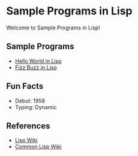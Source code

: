 # Sample Programs in Lisp

Welcome to Sample Programs in Lisp!

## Sample Programs

- [Hello World in Lisp](https://therenegadecoder.com/code/hello-world-in-lisp/)
- [Fizz Buzz in Lisp](https://sample-programs.therenegadecoder.com/projects/fizz-buzz/lisp/)

## Fun Facts

- Debut: 1958
- Typing: Dynamic

## References

- [Lisp Wiki](https://en.wikipedia.org/wiki/Lisp_(programming_language))
- [Common Lisp Wiki](https://en.wikipedia.org/wiki/Common_Lisp)
